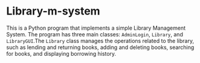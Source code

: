 # Library-m-system
This is a Python program  that implements a simple Library Management System. The program has three main classes: `AdminLogin`, `Library`, and `LibraryGUI`.The `Library` class manages the operations related to the library, such as lending and returning books, adding and deleting books, searching for books, and displaying borrowing history.
